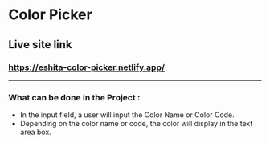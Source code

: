 # Color Picker

## Live site link
### https://eshita-color-picker.netlify.app/

<hr>

### What can be done in the Project :
- In the input field, a user will input the Color Name or Color Code.
- Depending on the color name or code, the color will display in the text area box.
